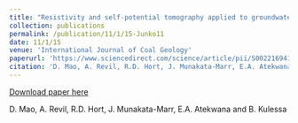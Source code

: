 ```yaml
---
title: "Resistivity and self-potential tomography applied to groundwater remediation and contaminant plumes: Sandbox and field experiments"
collection: publications
permalink: /publication/11/1/15-Junko11
date: 11/1/15
venue: 'International Journal of Coal Geology'
paperurl: 'https://www.sciencedirect.com/science/article/pii/S0022169415007143?via%3Dihub'
citation: 'D. Mao, A. Revil, R.D. Hort, J. Munakata-Marr, E.A. Atekwana and B. Kulessa'
---
```


<a href='https://www.sciencedirect.com/science/article/pii/S0022169415007143?via%3Dihub'>Download paper here</a>

 D. Mao, A. Revil, R.D. Hort, J. Munakata-Marr, E.A. Atekwana and B. Kulessa